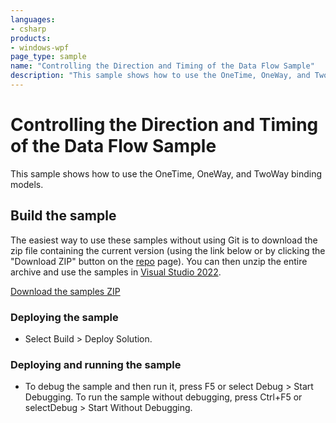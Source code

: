 ```yaml
---
languages:
- csharp
products:
- windows-wpf
page_type: sample
name: "Controlling the Direction and Timing of the Data Flow Sample"        
description: "This sample shows how to use the OneTime, OneWay, and TwoWay binding models."
---
```


# Controlling the Direction and Timing of the Data Flow Sample
This sample shows how to use the OneTime, OneWay, and TwoWay binding models.

## Build the sample
The easiest way to use these samples without using Git is to download the zip file containing the current version (using the link below or by clicking the "Download ZIP" button on the [repo](https://github.com/microsoft/WPF-Samples?tab=readme-ov-file) page). You can then unzip the entire archive and use the samples in [Visual Studio 2022](https://www.visualstudio.com/wpf-vs).

[Download the samples ZIP](../../archive/main.zip)

### Deploying the sample
- Select Build > Deploy Solution. 

### Deploying and running the sample
- To debug the sample and then run it, press F5 or select Debug >  Start Debugging. To run the sample without debugging, press Ctrl+F5 or selectDebug > Start Without Debugging. 


